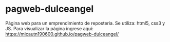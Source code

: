 # pagweb-dulceangel
Página web para un emprendimiento de reposteria. Se utiliza: html5, css3 y JS.
Para visualizar la página ingrese aquí: https://micautn190600.github.io/pagweb-dulceangel/
